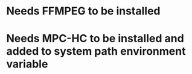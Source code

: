 
# Needs FFMPEG to be installed

# Needs MPC-HC to be installed and added to system path environment variable

